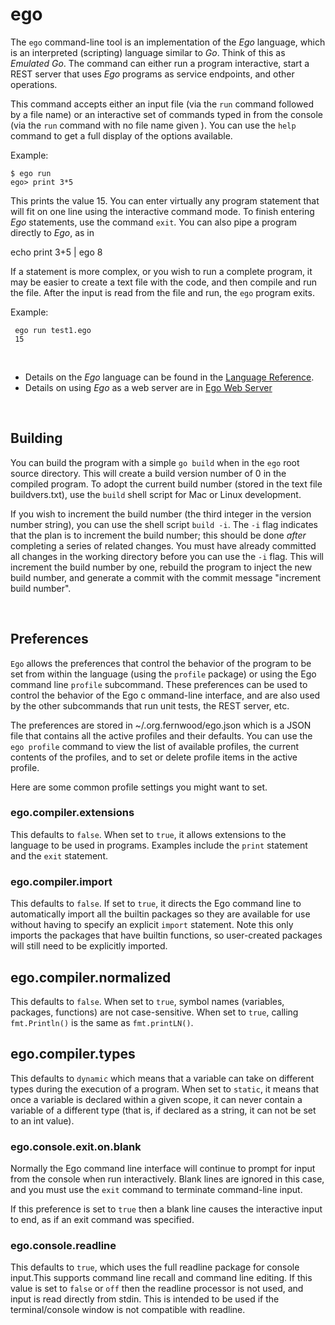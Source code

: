 # ego
The `ego` command-line tool is an implementation of the _Ego_ language, which is an
interpreted (scripting) language similar to _Go_. Think of this as _Emulated Go_. The
command can either run a program interactive, start a REST server that uses _Ego_
programs as service endpoints, and other operations.

This command accepts either an input file
(via the `run` command followed by a file name) or an interactive set of commands 
typed in from the console (via the `run` command with no file name given ). You can
use the `help` command to get a full display of the options available.

Example:

    $ ego run
    ego> print 3*5
    
This prints the value 15. You can enter virtually any program statement that will fit on
one line using the interactive command mode. To finish entering _Ego_ statements, use
the command `exit`. You can also pipe a program directly to _Ego_, as in

   echo print 3+5 | ego
   8


If a statement is more complex, or you wish to run a complete program, it may be easier 
to create a text file with the code, and then compile and run the file. After the input
is read from the file and run, the `ego` program exits.

Example:

     ego run test1.ego
     15

&nbsp; 
&nbsp;
* Details on the _Ego_ language can be found in the [Language Reference](LANGUAGE.md). 
* Details on using _Ego_ as a web server are in [Ego Web Server](SERVER.md)

&nbsp; 
&nbsp;

## Building

You can build the program with a simple `go build` when in the `ego` root source directory.
This will create a build version number of 0 in the compiled program. To adopt the current
build number (stored in the text file buildvers.txt), use the `build` shell script for 
Mac or Linux development.

If you wish to increment the build number (the third integer in the version number string),
you can use the shell script `build -i`. The `-i` flag indicates that the plan is to increment
the build number; this should be done _after_ completing a series of related changes. You must
have already committed all changes in the working directory before you can use the `-i` flag.
This will increment the build number by one, rebuild the program to inject the new build number,
and generate a commit with the commit message "increment build number".

&nbsp; 
&nbsp;
## Preferences
`Ego` allows the preferences that control the behavior of the program 
to be set from within the language (using the `profile` package) or using the Ego command
line `profile` subcommand. These preferences can be used to control the behavior of the Ego c
ommand-line interface, and are also used by the other subcommands that run unit tests, the 
REST server, etc.

The preferences are stored in ~/.org.fernwood/ego.json which is a JSON file that contains
all the active profiles and their defaults. You can use the `ego profile` command to view
the list of available profiles, the current contents of the profiles, and to set or
delete profile items in the active profile.

Here are some common profile settings you might want to set.
### ego.compiler.extensions
This defaults to `false`. When set to `true`, it allows extensions to the language to be
used in programs. Examples include the `print` statement and the `exit` statement.

### ego.compiler.import
This defaults to `false`. If set to `true`, it directs the Ego command line to automatically
import all the builtin packages so they are available for use without having to specify an
explicit `import` statement. Note this only imports the packages that have builtin functions,
so user-created packages will still need to be explicitly imported.

## ego.compiler.normalized
This defaults to `false`. When set to `true`, symbol names (variables, packages, functions)
are not case-sensitive. When set to `true`, calling `fmt.Println()` is the same as `fmt.printLN()`.

## ego.compiler.types
This defaults to `dynamic` which means that a variable can take on different types during the
execution of a program. When set to `static`, it means that once a variable is declared within
a given scope, it can never contain a variable of a different type (that is, if declared as a
string, it can not be set to an int value).

### ego.console.exit.on.blank
Normally the Ego command line interface will continue to prompt for input from the console
when run interactively. Blank lines are ignored in this case, and you must use the `exit`
command to terminate command-line input.

If this preference is set to `true` then a blank line causes the interactive input to end,
as if an exit command was specified.

### ego.console.readline
This defaults to `true`, which uses the full readline package for console input.This supports
command line recall and command line editing. If this value is set to `false` or `off` then 
the readline processor is not used, and input is read directly from stdin. This is intended 
to be used if the terminal/console window is not compatible with readline.

